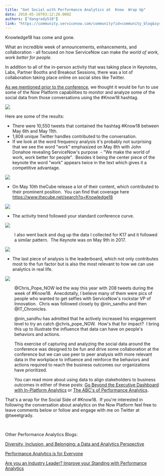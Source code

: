 ```yaml
---
title: "Get Social with Performance Analytics at  Know  Wrap Up"
date: 2018-05-16T03:12:26.000Z
authors: ["dangrady510"]
link: "https://community.servicenow.com/community?id=community_blog&sys_id=df3fba12db465bc047c8f3231f961907"
---
```

<p>Knowledge18 has come and gone.</p>
<p>What an incredible week of announcements, enhancements, and collaboration - all focused on how ServiceNow can make <em>the world of work, work better for people.</em></p>
<p>In addition to all of the in-person activity that was taking place in Keynotes, Labs, Partner Booths and Breakout Sessions, there was a lot of collaboration taking place online on social sites like Twitter.</p>
<p><a href="community?id&#61;community_blog&amp;sys_id&#61;bd88b1fedbb9d7005322f4621f961983" target="_blank" rel="nofollow">As we mentioned prior to the conference</a>, we thought it would be fun to use some of the Now Platform capabilities to monitor and analyze some of the social data from those conversations using the #Know18 hashtag.</p>
<p><img style="max-width: 100%; max-height: 480px;" src="f25cf2dedbc25bc047c8f3231f9619d8.iix" /></p>
<p>Here are some of the results:</p>
<ul><li>There were 10,550 tweets that contained the hashtag #Know18 between May 6th and May 11th.</li><li>1,808 unique Twitter handles contributed to the conversation.</li><li>If we look at the word frequency analysis it&#39;s probably not surprising that we see the word &#34;work&#34; emphasized on May 8th with John Donahoe revealing ServiceNow&#39;s purpose  - &#34;We make the world of work, work better for people&#34;.  Besides it being the center piece of the keynote the word &#34;work&#34; appears twice in the text which gives it a competitive advantage.</li></ul>
<p><img style="max-width: 100%; max-height: 480px;" src="950df256db065bc047c8f3231f9619dd.iix" /></p>
<ul><li>On May 10th theCube release a lot of their content, which contributed to their prominent position.  You can find that coverage here <a href="https://www.thecube.net/search?q&#61;Knowledge18" target="_blank" rel="nofollow">https://www.thecube.net/search?q&#61;Knowledge18</a></li></ul>
<p><img style="max-width: 100%; max-height: 480px;" src="364db6d6db065bc047c8f3231f96199e.iix" /></p>
<ul><li>The activity trend followed your standard conference curve.</li></ul>
<p><img style="max-width: 100%; max-height: 480px;" src="c07db61adb065bc047c8f3231f96195f.iix" /></p>
<p style="padding-left: 30px;">I also went back and dug up the data I collected for K17 and it followed a similar pattern.  The Keynote was on May 9th in 2017.</p>
<p><img style="max-width: 100%; max-height: 480px;" src="339dba5adb065bc047c8f3231f9619cd.iix" /></p>
<ul><li>The last piece of analysis is the leaderboard, which not only contributes most to the fun factor but is also the most relevant to how we can use analytics in real life.</li></ul>
<p><img style="max-width: 100%; max-height: 480px;" src="0bdd3e9adb065bc047c8f3231f9619ce.iix" /></p>
<p style="padding-left: 30px;">&#64;Chris_Pope_NOW led the way this year with 208 tweets during the week of #Know18.  Anecdotally, I believe many of them were pics of people who wanted to get selfies with ServiceNow&#39;s rockstar VP of Innovation.  Chris was followed closely by &#64;nin_sandhu and then &#64;IT_Chronicles.</p>
<p style="padding-left: 30px;">&#64;nin_sandhu has admitted that he actively increased his engagement level to try an catch &#64;chris_pope_NOW.  How&#39;s that for impact?  I bring this up to illustrate the influence that data can have on people&#39;s behaviors and actions.</p>
<p style="padding-left: 30px;">This exercise of capturing and analyzing the social data around the conference was designed to be fun and drive some collaboration at the conference but we can use peer to peer analysis with more relevant data in the workplace to influence and reinforce the behaviors and actions required to reach the business outcomes our organizations have prioritized.</p>
<p style="padding-left: 30px;">You can read more about using data to align stakeholders to business outcomes in either of these posts: <a href="community?id&#61;community_blog&amp;sys_id&#61;9b2e6a6ddbd0dbc01dcaf3231f961954" target="_blank" rel="nofollow">Go Beyond the Executive Dashboard with In-Platform Analytics</a> or <a href="community?id&#61;community_blog&amp;sys_id&#61;b7bcae25dbd0dbc01dcaf3231f9619ad" target="_blank" rel="nofollow">The ABC&#39;s of Performance Analytics</a>.</p>
<p>That&#39;s a wrap for the Social Side of #Know18.  If you&#39;re interested in following the conversation about analytics on the Now Platform feel free to leave comments below or follow and engage with me on Twitter at &#64;tweetgrady.</p>
<p> </p>
<p>Other Performance Analytics Blogs:</p>
<p><a href="community?id&#61;community_blog&amp;sys_id&#61;35b3afc0dbbc1f045322f4621f96196c" target="_blank" rel="nofollow">Diversity, Inclusion, and Belonging: a Data and Analytics Perspective</a></p>
<p><a href="community?id&#61;community_blog&amp;sys_id&#61;cae07e8bdb5d1b40fc5b7a9e0f9619ce" target="_blank" rel="nofollow">Performance Analytics is for Everyone</a></p>
<p><a href="community?id&#61;community_blog&amp;sys_id&#61;07ecae65dbd0dbc01dcaf3231f9619d1" target="_blank" rel="nofollow">Are you an Industry Leader? Improve your Standing with Performance Analytics</a></p>